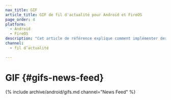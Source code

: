 ```yaml
---
nav_title: GIF
article_title: GIF de fil d'actualité pour Android et FireOS
page_order: 4
platform: 
  - Android
  - FireOS
description: "Cet article de référence explique comment implémenter des GIF dans le fil d'actualité dans votre application Android ou FireOS."
channel:
  - fil d’actualité

---
```


# GIF {#gifs-news-feed}

{% include archive/android/gifs.md channel="News Feed" %}

